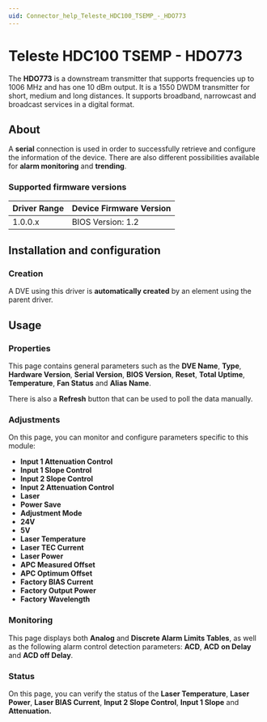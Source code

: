 ```yaml
---
uid: Connector_help_Teleste_HDC100_TSEMP_-_HDO773
---
```


# Teleste HDC100 TSEMP - HDO773

The **HDO773** is a downstream transmitter that supports frequencies up to 1006 MHz and has one 10 dBm output. It is a 1550 DWDM transmitter for short, medium and long distances. It supports broadband, narrowcast and broadcast services in a digital format.

## About

A **serial** connection is used in order to successfully retrieve and configure the information of the device. There are also different possibilities available for **alarm monitoring** and **trending**.

### Supported firmware versions

| **Driver Range** | **Device Firmware Version** |
|------------------|-----------------------------|
| 1.0.0.x          | BIOS Version: 1.2           |

## Installation and configuration

### Creation

A DVE using this driver is **automatically created** by an element using the parent driver.

## Usage

### Properties

This page contains general parameters such as the **DVE Name**, **Type**, **Hardware Version**, **Serial Version**, **BIOS Version**, **Reset**, **Total Uptime**, **Temperature**, **Fan Status** and **Alias Name**.

There is also a **Refresh** button that can be used to poll the data manually.

### Adjustments

On this page, you can monitor and configure parameters specific to this module:

- **Input 1 Attenuation Control**
- **Input 1 Slope Control**
- **Input 2 Slope Control**
- **Input 2 Attenuation Control**
- **Laser**
- **Power Save**
- **Adjustment Mode**
- **24V**
- **5V**
- **Laser Temperature**
- **Laser TEC Current**
- **Laser Power**
- **APC Measured Offset**
- **APC Optimum Offset**
- **Factory BIAS Current**
- **Factory Output Power**
- **Factory Wavelength**

### Monitoring

This page displays both **Analog** and **Discrete Alarm Limits Tables**, as well as the following alarm control detection parameters: **ACD**, **ACD** **on Delay** and **ACD off Delay**.

### Status

On this page, you can verify the status of the **Laser Temperature**, **Laser Power**, **Laser BIAS Current**, **Input 2 Slope Control**, **Input 1 Slope** and **Attenuation.**
